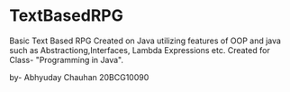 # TextBasedRPG

Basic Text Based RPG Created on Java utilizing features of OOP and java such as Abstractiong,Interfaces, Lambda Expressions etc. 
Created for Class- "Programming in Java".

by-
Abhyuday Chauhan
20BCG10090
